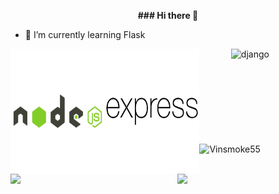 <p align="center"><b>### Hi there 👋</b></p>



- 🌱 I’m currently learning Flask<br>

<!-- - 👯 I’m looking to collaborate on ...
- 🤔 I’m looking for help with ...
- 💬 Ask me about ...
- 📫 How to reach me: ...
- 😄 Pronouns: ...
- ⚡ Fun 
-->
<div>
<p><img align="left" src="https://raw.githubusercontent.com/devicons/devicon/master/icons/nodejs/nodejs-original-wordmark.svg" alt="nodejs" width="30%" height="200"/></p>
<p><img align="left" src="https://raw.githubusercontent.com/devicons/devicon/master/icons/express/express-original-wordmark.svg" alt="express" width="30%" height="200"/> </a> </p>
<p><img align="right" src="https://cdn.worldvectorlogo.com/logos/django.svg" alt="django" width="30%" height="150"/> </a> </p>
</div>

<img align="left" width="47%" bg_color="red" src="https://github-readme-stats.vercel.app/api?username=vinsmoke55&show_icons=true&theme=vision-friendly-dark">
<img align="right" width="47%" src="https://github-readme-stats.vercel.app/api/top-langs/?username=Vinsmoke55&layout=compact&theme=vision-friendly-dark")(https://github.com/vinsmoke55/github-readme-stats">

<p><img align="center" width="100%" height="200px" src="https://github-readme-streak-stats.herokuapp.com/?user=Vinsmoke55&layout=compact&theme=vision-friendly-dark" alt="Vinsmoke55" /></p>
